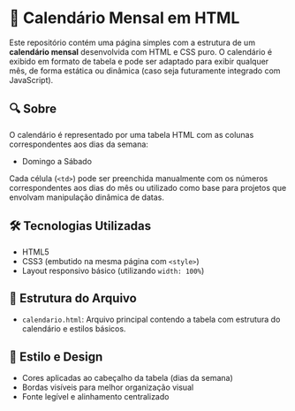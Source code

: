 # 📅 Calendário Mensal em HTML

Este repositório contém uma página simples com a estrutura de um **calendário mensal** desenvolvida com HTML e CSS puro. O calendário é exibido em formato de tabela e pode ser adaptado para exibir qualquer mês, de forma estática ou dinâmica (caso seja futuramente integrado com JavaScript).

## 🔍 Sobre

O calendário é representado por uma tabela HTML com as colunas correspondentes aos dias da semana:

- Domingo a Sábado

Cada célula (`<td>`) pode ser preenchida manualmente com os números correspondentes aos dias do mês ou utilizado como base para projetos que envolvam manipulação dinâmica de datas.

## 🛠️ Tecnologias Utilizadas

- HTML5
- CSS3 (embutido na mesma página com `<style>`)
- Layout responsivo básico (utilizando `width: 100%`)

## 📂 Estrutura do Arquivo

- `calendario.html`: Arquivo principal contendo a tabela com estrutura do calendário e estilos básicos.

## 🎨 Estilo e Design

- Cores aplicadas ao cabeçalho da tabela (dias da semana)
- Bordas visíveis para melhor organização visual
- Fonte legível e alinhamento centralizado
